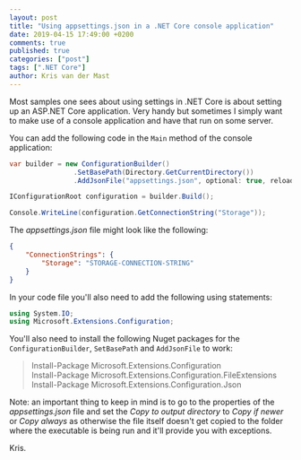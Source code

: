 ```yaml
---
layout: post
title: "Using appsettings.json in a .NET Core console application"
date: 2019-04-15 17:49:00 +0200
comments: true
published: true
categories: ["post"]
tags: [".NET Core"]
author: Kris van der Mast
---
```

Most samples one sees about using settings in .NET Core is about setting up an ASP.NET Core application. Very handy but sometimes I simply want to make use of a console application and have that run on some server.  

You can add the following code in the `Main` method of the console application:

```csharp
var builder = new ConfigurationBuilder()
                .SetBasePath(Directory.GetCurrentDirectory())
                .AddJsonFile("appsettings.json", optional: true, reloadOnChange: true);

IConfigurationRoot configuration = builder.Build();

Console.WriteLine(configuration.GetConnectionString("Storage"));
```

The _appsettings.json_ file might look like the following:

```json
{
    "ConnectionStrings": {
        "Storage": "STORAGE-CONNECTION-STRING"
    }
}
```
In your code file you'll also need to add the following using statements:  

```csharp
using System.IO;
using Microsoft.Extensions.Configuration;
```

You'll also need to install the following Nuget packages for the `ConfigurationBuilder`, `SetBasePath` and `AddJsonFile` to work:

> Install-Package Microsoft.Extensions.Configuration  
> Install-Package Microsoft.Extensions.Configuration.FileExtensions  
> Install-Package Microsoft.Extensions.Configuration.Json

Note: an important thing to keep in mind is to go to the properties of the _appsettings.json_ file and set the _Copy to output directory_ to _Copy if newer_ or _Copy always_ as otherwise the file itself doesn't get copied to the folder where the executable is being run and it'll provide you with exceptions.

Kris.